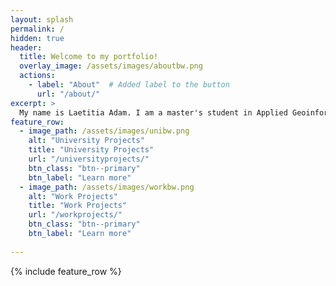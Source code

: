 ```yaml
---
layout: splash
permalink: /
hidden: true
header:
  title: Welcome to my portfolio!
  overlay_image: /assets/images/aboutbw.png
  actions:
    - label: "About"  # Added label to the button
      url: "/about/"
excerpt: >
  My name is Laetitia Adam. I am a master's student in Applied Geoinformatics with a passion for city planning and mobility.
feature_row:
  - image_path: /assets/images/unibw.png
    alt: "University Projects"
    title: "University Projects"
    url: "/universityprojects/"
    btn_class: "btn--primary"
    btn_label: "Learn more"
  - image_path: /assets/images/workbw.png
    alt: "Work Projects"
    title: "Work Projects"
    url: "/workprojects/"
    btn_class: "btn--primary"
    btn_label: "Learn more"
       
---
```


{% include feature_row %}

